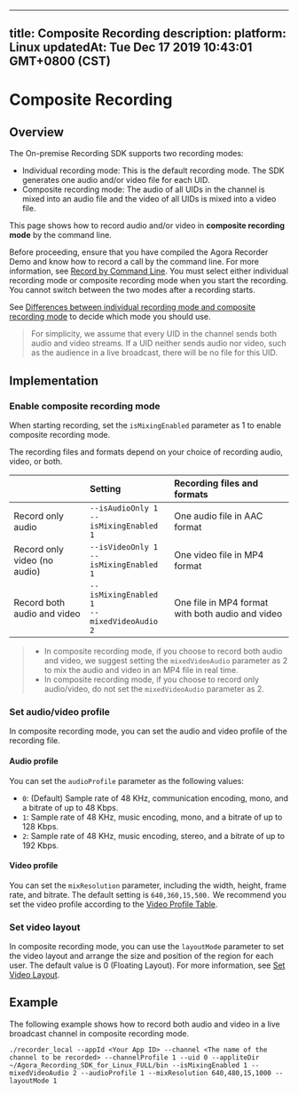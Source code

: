 
---
title: Composite Recording
description: 
platform: Linux
updatedAt: Tue Dec 17 2019 10:43:01 GMT+0800 (CST)
---
# Composite Recording
## Overview

The On-premise Recording SDK supports two recording modes:

- Individual recording mode: This is the default recording mode. The SDK generates one audio and/or video file for each UID. 
- Composite recording mode: The audio of all UIDs in the channel is mixed into an audio file and the video of all UIDs is mixed into a video file. 

This page shows how to record audio and/or video in **composite recording mode** by the command line.

Before proceeding, ensure that you have compiled the Agora Recorder Demo and know how to record a call by the command line. For more information, see [Record by Command Line](https://docs-preview.agoralab.co/en/Recording/recording_cmd_cpp). You must select either individual recording mode or composite recording mode when you start the recording. You cannot switch between the two modes after a recording starts. 

See [Differences between individual recording mode and composite recording mode](https://docs.agora.io/en/faq/recording_mode) to decide which mode you should use.

> For simplicity, we assume that every UID in the channel sends both audio and video streams. If a UID neither sends audio nor video, such as the audience in a live broadcast, there will be no file for this UID.

## Implementation

### Enable composite recording mode

When starting recording, set the `isMixingEnabled` parameter as 1 to enable composite recording mode. 

The recording files and formats depend on your choice of recording audio, video, or both.

|                              | Setting                                   | Recording files and formats                      |
| :--------------------------- | :---------------------------------------- | :----------------------------------------------- |
| Record only audio            | `--isAudioOnly 1`<br> `--isMixingEnabled 1`     | One audio file in AAC format                     |
| Record only video (no audio) | `--isVideoOnly 1` <br>`--isMixingEnabled 1`     | One video file in MP4 format                     |
| Record both audio and video  | `--isMixingEnabled 1` <br>`--mixedVideoAudio 2` | One file in MP4 format with both audio and video |

> - In composite recording mode, if you choose to record both audio and video, we suggest setting the  `mixedVideoAudio` parameter as 2 to mix the audio and video in an MP4 file in real time.
> - In composite recording mode, if you choose to record only audio/video, do not set the  `mixedVideoAudio` parameter as 2. 

### Set audio/video profile

In composite recording mode, you can set the audio and video profile of the recording file.

#### Audio profile

You can set the `audioProfile` parameter as the following values:

- `0`: (Default) Sample rate of 48 KHz, communication encoding, mono, and a bitrate of up to 48 Kbps.
- `1`: Sample rate of 48 KHz, music encoding, mono, and a bitrate of up to 128 Kbps.
- `2`: Sample rate of 48 KHz, music encoding, stereo, and a bitrate of up to 192 Kbps.

#### Video profile

You can set the `mixResolution` parameter, including the width, height, frame rate, and bitrate. The default setting is `640,360,15,500.` We recommend you set the video profile according to the [Video Profile Table](https://docs.agora.io/en/faq/recording_video_profile).

### Set video layout

In composite recording mode, you can use the `layoutMode` parameter to set the video layout and arrange the size and position of the region for each user. The default value is 0 (Floating Layout). For more information, see [Set Video Layout](../../en/Recording/recording_layout_guide.md).

## Example

The following example shows how to record both audio and video in a live broadcast channel in composite recording mode. 

```
./recorder_local --appId <Your App ID> --channel <The name of the channel to be recorded> --channelProfile 1 --uid 0 --appliteDir ~/Agora_Recording_SDK_for_Linux_FULL/bin --isMixingEnabled 1 --mixedVideoAudio 2 --audioProfile 1 --mixResolution 640,480,15,1000 --layoutMode 1
```

